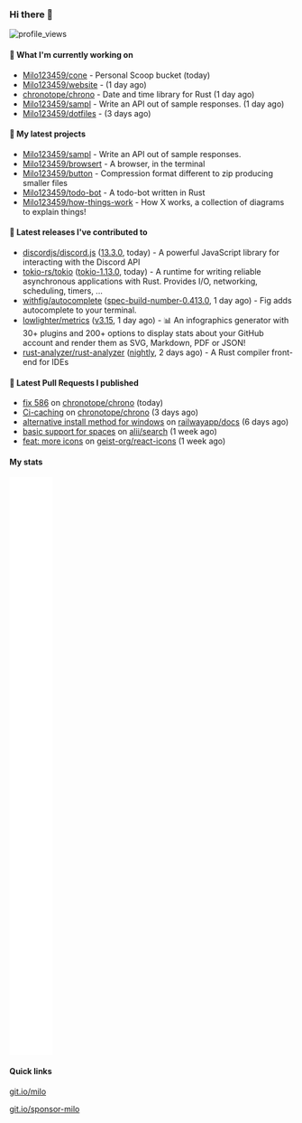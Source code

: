 ### Hi there 👋

![profile_views](https://komarev.com/ghpvc/?username=Milo123459)

#### 👷 What I'm currently working on

- [Milo123459/cone](https://github.com/Milo123459/cone) - Personal Scoop bucket (today)
- [Milo123459/website](https://github.com/Milo123459/website) -  (1 day ago)
- [chronotope/chrono](https://github.com/chronotope/chrono) - Date and time library for Rust (1 day ago)
- [Milo123459/sampl](https://github.com/Milo123459/sampl) - Write an API out of sample responses. (1 day ago)
- [Milo123459/dotfiles](https://github.com/Milo123459/dotfiles) -  (3 days ago)

#### 🌱 My latest projects

- [Milo123459/sampl](https://github.com/Milo123459/sampl) - Write an API out of sample responses.
- [Milo123459/browsert](https://github.com/Milo123459/browsert) - A browser, in the terminal
- [Milo123459/button](https://github.com/Milo123459/button) - Compression format different to zip producing smaller files
- [Milo123459/todo-bot](https://github.com/Milo123459/todo-bot) - A todo-bot written in Rust
- [Milo123459/how-things-work](https://github.com/Milo123459/how-things-work) - How X works, a collection of diagrams to explain things!

#### 🔭 Latest releases I've contributed to

- [discordjs/discord.js](https://github.com/discordjs/discord.js) ([13.3.0](https://github.com/discordjs/discord.js/releases/tag/13.3.0), today) - A powerful JavaScript library for interacting with the Discord API
- [tokio-rs/tokio](https://github.com/tokio-rs/tokio) ([tokio-1.13.0](https://github.com/tokio-rs/tokio/releases/tag/tokio-1.13.0), today) - A runtime for writing reliable asynchronous applications with Rust. Provides I/O, networking, scheduling, timers, ...
- [withfig/autocomplete](https://github.com/withfig/autocomplete) ([spec-build-number-0.413.0](https://github.com/withfig/autocomplete/releases/tag/spec-build-number-0.413.0), 1 day ago) - Fig adds autocomplete to your terminal.
- [lowlighter/metrics](https://github.com/lowlighter/metrics) ([v3.15](https://github.com/lowlighter/metrics/releases/tag/v3.15), 1 day ago) - 📊 An infographics generator with 30&#43; plugins and 200&#43; options to display stats about your GitHub account and render them as SVG, Markdown, PDF or JSON!
- [rust-analyzer/rust-analyzer](https://github.com/rust-analyzer/rust-analyzer) ([nightly](https://github.com/rust-analyzer/rust-analyzer/releases/tag/nightly), 2 days ago) - A Rust compiler front-end for IDEs

#### 🔨 Latest Pull Requests I published

- [fix 586](https://github.com/chronotope/chrono/pull/613) on [chronotope/chrono](https://github.com/chronotope/chrono) (today)
- [Ci-caching](https://github.com/chronotope/chrono/pull/609) on [chronotope/chrono](https://github.com/chronotope/chrono) (3 days ago)
- [alternative install method for windows](https://github.com/railwayapp/docs/pull/82) on [railwayapp/docs](https://github.com/railwayapp/docs) (6 days ago)
- [basic support for spaces](https://github.com/alii/search/pull/48) on [alii/search](https://github.com/alii/search) (1 week ago)
- [feat: more icons](https://github.com/geist-org/react-icons/pull/33) on [geist-org/react-icons](https://github.com/geist-org/react-icons) (1 week ago)

#### My stats

<img align="center" src="/github-metrics.svg" alt="Milo's github stats">

#### Quick links

[git.io/milo](https://git.io/milo)

[git.io/sponsor-milo](https://git.io/sponsor-milo)